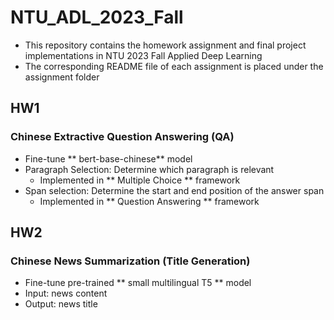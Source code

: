 # NTU_ADL_2023_Fall
- This repository contains the homework assignment and final project implementations in NTU 2023 Fall Applied Deep Learning
- The corresponding README file of each assignment is placed under the assignment folder

## HW1
### Chinese Extractive Question Answering (QA)
- Fine-tune ** bert-base-chinese** model
- Paragraph Selection: Determine which paragraph is relevant
  - Implemented in ** Multiple Choice ** framework
- Span selection: Determine the start and end position of the answer span
  - Implemented in ** Question Answering ** framework

## HW2
### Chinese News Summarization (Title Generation)
- Fine-tune pre-trained ** small multilingual T5 ** model
- Input: news content
- Output: news title

